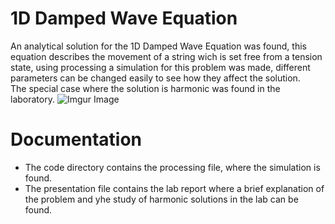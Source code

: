 # 1D Damped Wave Equation
An analytical solution for the 1D Damped Wave Equation was found, this equation describes the movement of a string wich is set free from a tension state, using processing a simulation for this problem was made, different parameters can be changed easily to see how they affect the solution.  
The special case where the solution is harmonic was found in the laboratory.
![Imgur Image](https://imgur.com/4wSlTjQ.png )

# Documentation
* The code directory contains the processing file, where the simulation is found.  
* The presentation file contains the lab report where a brief explanation of the problem and yhe study of harmonic solutions in the lab can be found.
